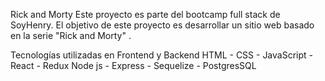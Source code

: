 Rick and Morty
Este proyecto es parte del bootcamp full stack de SoyHenry. El objetivo de este proyecto es desarrollar un sitio web basado en la serie "Rick and Morty" .

Tecnologías utilizadas en Frontend y Backend
HTML - CSS - JavaScript - React - Redux
Node js - Express - Sequelize - PostgresSQL


